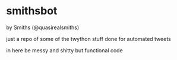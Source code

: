 # smithsbot
by Smiths (@quasirealsmiths)

just a repo of some of the twython stuff done for automated tweets

in here be messy and shitty but functional code
